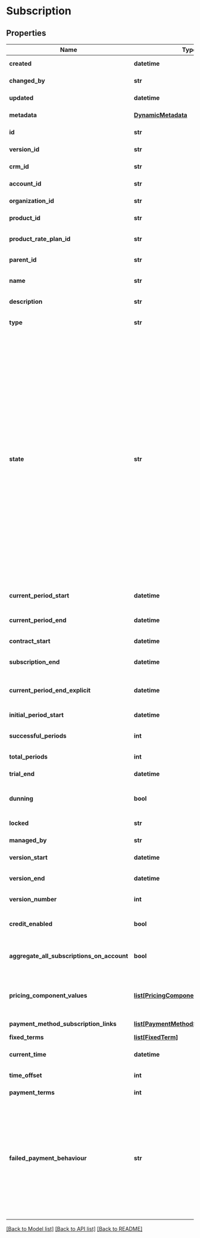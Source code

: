 # Subscription

## Properties
Name | Type | Description | Notes
------------ | ------------- | ------------- | -------------
**created** | **datetime** | { \&quot;description\&quot; : \&quot;The UTC DateTime when the object was created.\&quot;, \&quot;verbs\&quot;:[] } | [optional] 
**changed_by** | **str** | { \&quot;description\&quot; : \&quot;ID of the user who last updated the entity.\&quot;, \&quot;verbs\&quot;:[] } | [optional] 
**updated** | **datetime** | { \&quot;description\&quot; : \&quot;The UTC DateTime when the object was last updated.\&quot;, \&quot;verbs\&quot;:[] } | [optional] 
**metadata** | [**DynamicMetadata**](DynamicMetadata.md) | { \&quot;description\&quot; : \&quot;Add metadata.\&quot;, \&quot;verbs\&quot;:[\&quot;POST\&quot;] } | [optional] 
**id** | **str** | {\&quot;description\&quot;:\&quot;\&quot;,\&quot;verbs\&quot;:[\&quot;GET\&quot;]} | 
**version_id** | **str** | {\&quot;description\&quot;:\&quot;\&quot;,\&quot;verbs\&quot;:[\&quot;GET\&quot;]} | [optional] 
**crm_id** | **str** | {\&quot;description\&quot;:\&quot;\&quot;,\&quot;verbs\&quot;:[\&quot;POST\&quot;,\&quot;PUT\&quot;,\&quot;GET\&quot;]} | [optional] 
**account_id** | **str** | {\&quot;description\&quot;:\&quot;\&quot;,\&quot;verbs\&quot;:[\&quot;POST\&quot;,\&quot;GET\&quot;]} | 
**organization_id** | **str** | {\&quot;description\&quot;:\&quot;Organization associated with the subscription.\&quot;,\&quot;verbs\&quot;:[]} | 
**product_id** | **str** | {\&quot;description\&quot;:\&quot;\&quot;,\&quot;verbs\&quot;:[\&quot;GET\&quot;]} | 
**product_rate_plan_id** | **str** | {\&quot;description\&quot;:\&quot;Identifier of the rate-plan being billed for.\&quot;,\&quot;verbs\&quot;:[\&quot;POST\&quot;,\&quot;PUT\&quot;,\&quot;GET\&quot;]} | 
**parent_id** | **str** | {\&quot;description\&quot;:\&quot;\&quot;,\&quot;verbs\&quot;:[\&quot;GET\&quot;]} | [optional] 
**name** | **str** | {\&quot;description\&quot;:\&quot;User definable friendly name for the subscription.\&quot;,\&quot;verbs\&quot;:[\&quot;POST\&quot;,\&quot;PUT\&quot;,\&quot;GET\&quot;]} | 
**description** | **str** | {\&quot;description\&quot;:\&quot;\&quot;,\&quot;verbs\&quot;:[\&quot;POST\&quot;,\&quot;PUT\&quot;,\&quot;GET\&quot;]} | [optional] 
**type** | **str** | {\&quot;default\&quot;:\&quot;dependent on product\&quot;, \&quot;description\&quot;:\&quot;\&quot;,\&quot;verbs\&quot;:[\&quot;POST\&quot;,\&quot;GET\&quot;]} | [optional] 
**state** | **str** | {\&quot;PUT_description\&quot;:\&quot;A &lt;span class&#x3D;\\\&quot;label label-default\\\&quot;&gt;Provisioned&lt;/span&gt; subscription can be updated to either &lt;span class&#x3D;\\\&quot;label label-default\\\&quot;&gt;Trial&lt;/span&gt; or &lt;span class&#x3D;\\\&quot;label label-default\\\&quot;&gt;AwaitingPayment&lt;/span&gt;, this will start the subscription. Any updates to the state of a non-&lt;span class&#x3D;\\\&quot;label label-default\\\&quot;&gt;Provisioned&lt;/span&gt; will be ignored. To cancel or otherwise amend a subscription please use the explict amendment calls.\&quot;, \&quot;description\&quot;:\&quot;A &lt;span class&#x3D;\\\&quot;label label-default\\\&quot;&gt;Provisioned&lt;/span&gt; subscription will not begin until marked as &lt;span class&#x3D;\\\&quot;label label-default\\\&quot;&gt;Trial&lt;/span&gt; or &lt;span class&#x3D;\\\&quot;label label-default\\\&quot;&gt;AwaitingPayment&lt;/span&gt;. Trial subscriptions transition to &lt;span class&#x3D;\\\&quot;label label-default\\\&quot;&gt;AwaitingPayment&lt;/span&gt; when the trial period is over. On subscription renewal the state becomes &lt;span class&#x3D;\\\&quot;label label-default\\\&quot;&gt;AwaitingPayment&lt;/span&gt;. Once outstanding invoices are paid the state changes to &lt;span class&#x3D;\\\&quot;label label-default\\\&quot;&gt;Paid&lt;/span&gt;. A subscription is set as either &lt;span class&#x3D;\\\&quot;label label-default\\\&quot;&gt;Failed&lt;/span&gt; or left as &lt;span class&#x3D;\\\&quot;label label-default\\\&quot;&gt;AwaitingPayment&lt;/span&gt;, depending on the rate-plan configuration. If a subscription is non-recurring or fixed-term and ends naturally, it will be marked as &lt;span class&#x3D;\\\&quot;label label-default\\\&quot;&gt;Expired&lt;/span&gt;. If all payment attempts have failed a subscription is marked as &lt;span class&#x3D;\\\&quot;label label-default\\\&quot;&gt;Cancelled&lt;/span&gt; if it has been manually ended. Once a subscription is marked as &lt;span class&#x3D;\\\&quot;label label-default\\\&quot;&gt;Failed&lt;/span&gt;, &lt;span class&#x3D;\\\&quot;label label-default\\\&quot;&gt;Expired&lt;/span&gt;, or &lt;span class&#x3D;\\\&quot;label label-default\\\&quot;&gt;Cancelled&lt;/span&gt; no invoices other than a final invoice will be issued. Note: Updating account card details will not lead to BillForward automatically retrying payment, manual payment attempts can be made.\&quot;,\&quot;verbs\&quot;:[\&quot;POST\&quot;,\&quot;PUT\&quot;,\&quot;GET\&quot;]} | 
**current_period_start** | **datetime** | {\&quot;description\&quot;:\&quot;Start of the current invoice period. At the end of this period, a new new invoice will be generated\&quot;,\&quot;verbs\&quot;:[\&quot;POST\&quot;,\&quot;GET\&quot;]} | [optional] 
**current_period_end** | **datetime** | {\&quot;description\&quot;:\&quot;End of the current period invoiced for. This can be manually updated to extend trials or delay invoice generation.\&quot;,\&quot;verbs\&quot;:[\&quot;PUT\&quot;,\&quot;GET\&quot;]} | [optional] 
**contract_start** | **datetime** | {\&quot;description\&quot;:\&quot;start of the contracted period.  This will be after a trial, if one exists\&quot;,\&quot;verbs\&quot;:[\&quot;GET\&quot;]} | [optional] 
**subscription_end** | **datetime** | {\&quot;description\&quot;:\&quot;When a subscription will end. This may be in the future if the cancellation is at the end of the current period.\&quot;,\&quot;verbs\&quot;:[\&quot;GET\&quot;]} | [optional] 
**current_period_end_explicit** | **datetime** | {\&quot;description\&quot;:\&quot;Override for the initial subscription period. Allows periods to align to a date or time regardless of purchase date/time.\&quot;,\&quot;verbs\&quot;:[\&quot;POST\&quot;,\&quot;PUT\&quot;,\&quot;GET\&quot;]} | [optional] 
**initial_period_start** | **datetime** | {\&quot;description\&quot;:\&quot;Start of the first successful period\&quot;,\&quot;verbs\&quot;:[\&quot;GET\&quot;]} | 
**successful_periods** | **int** | {\&quot;description\&quot;:\&quot;Number of paid-for periods billing, excluding trials, since the subscription started.\&quot;,\&quot;verbs\&quot;:[\&quot;GET\&quot;]} | [optional] 
**total_periods** | **int** | {\&quot;description\&quot;:\&quot;Total number of subscription periods.\&quot;,\&quot;verbs\&quot;:[\&quot;GET\&quot;]} | [optional] 
**trial_end** | **datetime** | {\&quot;description\&quot;:\&quot;The end time of the trial period, if one existed\&quot;,\&quot;verbs\&quot;:[\&quot;GET\&quot;]} | 
**dunning** | **bool** | {  \&quot;default\&quot;:\&quot;false\&quot;, \&quot;description\&quot;:\&quot;Are there outstanding invoices which are currently in dunning.\&quot;,\&quot;verbs\&quot;:[\&quot;GET\&quot;, \&quot;PUT\&quot;, \&quot;POST\&quot;]} | [optional] [default to False]
**locked** | **str** | {\&quot;description\&quot;:\&quot;If the subscription is locked, it will not be processed by the system\&quot;,\&quot;verbs\&quot;:[]} | [optional] 
**managed_by** | **str** | {\&quot;description\&quot;:\&quot;Which system is responsible for managing the subscription.\&quot;,\&quot;verbs\&quot;:[]} | [optional] 
**version_start** | **datetime** | {\&quot;description\&quot;:\&quot;When the current version of the subscription started.\&quot;,\&quot;verbs\&quot;:[\&quot;GET\&quot;]} | 
**version_end** | **datetime** | {\&quot;description\&quot;:\&quot;When the current version of the subscription ended, null indicates current version.\&quot;,\&quot;verbs\&quot;:[\&quot;GET\&quot;]} | [optional] 
**version_number** | **int** | {\&quot;description\&quot;:\&quot;Incremental version number of the subscription, starts at 1.\&quot;,\&quot;verbs\&quot;:[\&quot;GET\&quot;]} | 
**credit_enabled** | **bool** | {  \&quot;default\&quot;:\&quot;true\&quot;, \&quot;description\&quot;:\&quot;Can credit-notes be used to pay outstanding invoices for this subscription.\&quot;,\&quot;verbs\&quot;:[\&quot;GET\&quot;, \&quot;PUT\&quot;, \&quot;POST\&quot;]} | [optional] [default to False]
**aggregate_all_subscriptions_on_account** | **bool** | {  \&quot;default\&quot;:\&quot;true\&quot;, \&quot;description\&quot;:\&quot;Whether the subscription will aggregate all other subscriptions on the account.\&quot;,\&quot;verbs\&quot;:[\&quot;GET\&quot;, \&quot;PUT\&quot;, \&quot;POST\&quot;]} | [optional] [default to False]
**pricing_component_values** | [**list[PricingComponentValue]**](PricingComponentValue.md) | {\&quot;description\&quot;:\&quot;The quantities for each pricing component of the rate-plan. Values should be set for all pricing components of the rate-plan apart from the usage components. Usage components should be added when the usage is known, this is often after the end of the current billing cycle.\&quot;,\&quot;verbs\&quot;:[\&quot;GET\&quot;, \&quot;POST\&quot;]} | [optional] 
**payment_method_subscription_links** | [**list[PaymentMethodSubscriptionLink]**](PaymentMethodSubscriptionLink.md) |  | [optional] 
**fixed_terms** | [**list[FixedTerm]**](FixedTerm.md) | {\&quot;description\&quot;:\&quot;List of fixed terms that have been or are applied to the subscription\&quot;,\&quot;verbs\&quot;:[\&quot;GET\&quot;]} | [optional] 
**current_time** | **datetime** | {\&quot;description\&quot;:\&quot;The current time &amp;mdash; from the point of view of the subscription.\&quot;,\&quot;verbs\&quot;:[\&quot;GET\&quot;]} | 
**time_offset** | **int** | {\&quot;description\&quot;:\&quot;How far in the future is the entity (in seconds) compared to the BillForward server&#39;s time.\&quot;,\&quot;verbs\&quot;:[\&quot;GET\&quot;]} | [optional] 
**payment_terms** | **int** |  | [optional] 
**failed_payment_behaviour** | **str** | {\&quot;default\&quot;:\&quot;None\&quot;,\&quot;description\&quot;:\&quot;The action that should be taken, should an invoice for some subscription to this rate plan remain unpaid despite the dunning period&#39;s being exceeded.&lt;br&gt;&lt;span class&#x3D;\\\&quot;label label-default\\\&quot;&gt;CancelSubscription&lt;/span&gt; &amp;mdash; Demotes the subscription to the &#x60;Failed&#x60; state as soon as the dunning period is exceeded.&lt;br&gt;&lt;span class&#x3D;\\\&quot;label label-default\\\&quot;&gt;None&lt;/span&gt; &amp;mdash; The subscription is allowed to continue in the &#x60;AwaitingPayment&#x60; state indefinitely even if the dunning period is exceeded.For slow payment cycles &amp;mdash; or when manual invoice remediation is common &amp;mdash; &lt;span class&#x3D;\\\&quot;label label-default\\\&quot;&gt;None&lt;/span&gt; is recommended.&lt;br&gt;In a heavily-automated SaaS environment, automatic cancellation via &lt;span class&#x3D;\\\&quot;label label-default\\\&quot;&gt;CancelSubscription&lt;/span&gt; is recommended.\&quot;,\&quot;verbs\&quot;:[\&quot;POST\&quot;,\&quot;PUT\&quot;,\&quot;GET\&quot;]} | [optional] 

[[Back to Model list]](../README.md#documentation-for-models) [[Back to API list]](../README.md#documentation-for-api-endpoints) [[Back to README]](../README.md)


